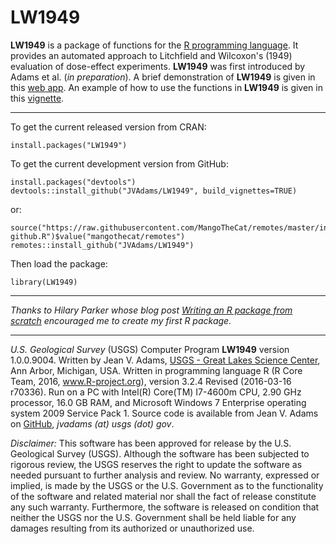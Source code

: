 LW1949
======

**LW1949** is a package of functions for the [R programming language](http://www.r-project.org/).  It provides an automated approach to 
Litchfield and Wilcoxon's (1949) evaluation of dose-effect experiments. **LW1949** was first introduced by Adams et al. (*in preparation*).
A brief demonstration of **LW1949** is given in this [web app](https://jvadams.shinyapps.io/LW1949demo).
An example of how to use the functions in **LW1949** is given in this [vignette](https://rawgit.com/JVAdams/LW1949/master/vignettes/Intro.html).

- - -

To get the current released version from CRAN:

    install.packages("LW1949")

To get the current development version from GitHub:

    install.packages("devtools")
    devtools::install_github("JVAdams/LW1949", build_vignettes=TRUE)

 or:

    source("https://raw.githubusercontent.com/MangoTheCat/remotes/master/install-github.R")$value("mangothecat/remotes")
    remotes::install_github("JVAdams/LW1949")

Then load the package:

    library(LW1949)

- - -

_Thanks to Hilary Parker whose blog post 
[Writing an R package from scratch](http://hilaryparker.com/2014/04/29/writing-an-r-package-from-scratch/)
encouraged me to create my first R package._

- - -

_U.S. Geological Survey_ (USGS) Computer Program **LW1949** version 1.0.0.9004. 
Written by Jean V. Adams, [USGS - Great Lakes Science Center](http://www.glsc.usgs.gov/), Ann Arbor, Michigan, USA. 
Written in programming language R (R Core Team, 2016, www.R-project.org), version 3.2.4 Revised (2016-03-16 r70336). 
Run on a PC with Intel(R) Core(TM) I7-4600m CPU, 2.90 GHz processor, 16.0 GB RAM, and Microsoft Windows 7 Enterprise operating system 2009 Service Pack 1. 
Source code is available from Jean V. Adams on [GitHub](https://github.com/JVAdams/LW1949), _jvadams (at) usgs (dot) gov_.

_Disclaimer:_ This software has been approved for release by the U.S. Geological Survey (USGS). Although the software has been subjected to rigorous review, the USGS reserves the right to update the software as needed pursuant to further analysis and review. No warranty, expressed or implied, is made by the USGS or the U.S. Government as to the functionality of the software and related material nor shall the fact of release constitute any such warranty. Furthermore, the software is released on condition that neither the USGS nor the U.S. Government shall be held liable for any damages resulting from its authorized or unauthorized use.
